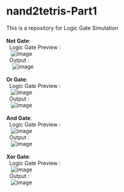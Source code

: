# nand2tetris-Part1
This is a repository for Logic Gate Simulation
<br><br>
<b>Not Gate</b>:<br>
  &nbsp;&nbsp;Logic Gate Preview :<br> &nbsp;&nbsp;&nbsp;![image](https://github.com/narendrachatterjee/nand2tetris-Part1/assets/48941364/bac32249-956d-4e0c-97b2-173dd1c984cd)<br>
  &nbsp;&nbsp;Output :<br>&nbsp;&nbsp;&nbsp; ![image](https://github.com/narendrachatterjee/nand2tetris-Part1/assets/48941364/99d4360b-a8e2-4b0b-9211-f6ce79cd012e)
<br><br>
<b>Or Gate</b>:<br>
  &nbsp;&nbsp;Logic Gate Preview :<br>&nbsp;&nbsp;&nbsp;![image](https://github.com/narendrachatterjee/nand2tetris-Part1/assets/48941364/8d436fd7-d9ee-4b4f-8ca4-e078e31cec95)<br>
  &nbsp;&nbsp;Output :<br> &nbsp;&nbsp;&nbsp;![image](https://github.com/narendrachatterjee/nand2tetris-Part1/assets/48941364/a4ae0ddd-a46c-4ce6-a421-a1291d716fd5)
<br><br>
<b>And Gate</b>:<br>
  &nbsp;&nbsp;Logic Gate Preview :<br>&nbsp;&nbsp;&nbsp;![image](https://github.com/narendrachatterjee/nand2tetris-Part1/assets/48941364/ae4f9cb6-68aa-4e1f-81c9-2b9c620cd999)
<br>
  &nbsp;&nbsp;Output :<br> &nbsp;&nbsp;&nbsp;![image](https://github.com/narendrachatterjee/nand2tetris-Part1/assets/48941364/762e3b7a-2f6e-4620-bc53-c2c5bdd5cbe4)
<br><br>
<b>Xor Gate</b>:<br>
  &nbsp;&nbsp;Logic Gate Preview :<br>&nbsp;&nbsp;&nbsp;![image](https://github.com/narendrachatterjee/nand2tetris-Part1/assets/48941364/e25609fa-c06f-4ed7-b1c5-9820bab0372e)
<br>
  &nbsp;&nbsp;Output :<br> &nbsp;&nbsp;&nbsp;![image](https://github.com/narendrachatterjee/nand2tetris-Part1/assets/48941364/eeded7b8-609a-4840-beb5-ab1e1ec9d1dd)
<br><br>



